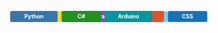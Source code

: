 <svg xmlns="http://www.w3.org/2000/svg" viewBox="0 0 800 320">
  <style>
    .badge {
      font-family: -apple-system, BlinkMacSystemFont, 'Segoe UI', Roboto, Oxygen, Ubuntu, Cantarell, 'Open Sans', 'Helvetica Neue', sans-serif;
      font-weight: bold;
    }
    .badge-group {
      transform: translate(0, 40px);
    }
  </style>
  
  <!-- Mobile Development Group -->
  <g class="badge-group">
    <g transform="translate(20, 0)">
      <rect width="120" height="28" rx="4" fill="#02569B"/>
      <text x="60" y="18" text-anchor="middle" fill="white" class="badge">Flutter</text>
    </g>
    <g transform="translate(150, 0)">
      <rect width="120" height="28" rx="4" fill="#7F52FF"/>
      <text x="60" y="18" text-anchor="middle" fill="white" class="badge">Kotlin</text>
    </g>
    <g transform="translate(280, 0)">
      <rect width="140" height="28" rx="4" fill="#61DAFB"/>
      <text x="70" y="18" text-anchor="middle" fill="white" class="badge">React Native</text>
    </g>
  </g>

  <!-- Web Development Group -->
  <g class="badge-group" transform="translate(0, 40)">
    <g transform="translate(20, 0)">
      <rect width="120" height="28" rx="4" fill="#FF2D20"/>
      <text x="60" y="18" text-anchor="middle" fill="white" class="badge">Laravel</text>
    </g>
    <g transform="translate(150, 0)">
      <rect width="100" height="28" rx="4" fill="#777BB4"/>
      <text x="50" y="18" text-anchor="middle" fill="white" class="badge">PHP</text>
    </g>
    <g transform="translate(260, 0)">
      <rect width="120" height="28" rx="4" fill="#4479A1"/>
      <text x="60" y="18" text-anchor="middle" fill="white" class="badge">MySQL</text>
    </g>
  </g>

  <!-- Frontend Group -->
  <g class="badge-group" transform="translate(0, 80)">
    <g transform="translate(20, 0)">
      <rect width="140" height="28" rx="4" fill="#F7DF1E"/>
      <text x="70" y="18" text-anchor="middle" fill="black" class="badge">JavaScript</text>
    </g>
    <g transform="translate(170, 0)">
      <rect width="130" height="28" rx="4" fill="#7952B3"/>
      <text x="65" y="18" text-anchor="middle" fill="white" class="badge">Bootstrap</text>
    </g>
    <g transform="translate(310, 0)">
      <rect width="100" height="28" rx="4" fill="#E34F26"/>
      <text x="50" y="18" text-anchor="middle" fill="white" class="badge">HTML</text>
    </g>
    <g transform="translate(420, 0)">
      <rect width="100" height="28" rx="4" fill="#1572B6"/>
      <text x="50" y="18" text-anchor="middle" fill="white" class="badge">CSS</text>
    </g>
  </g>

  <!-- Other Skills Group -->
  <g class="badge-group" transform="translate(0, 120)">
    <g transform="translate(20, 0)">
      <rect width="120" height="28" rx="4" fill="#3776AB"/>
      <text x="60" y="18" text-anchor="middle" fill="white" class="badge">Python</text>
    </g>
    <g transform="translate(150, 0)">
      <rect width="100" height="28" rx="4" fill="#239120"/>
      <text x="50" y="18" text-anchor="middle" fill="white" class="badge">C#</text>
    </g>
    <g transform="translate(260, 0)">
      <rect width="120" height="28" rx="4" fill="#00979D"/>
      <text x="60" y="18" text-anchor="middle" fill="white" class="badge">Arduino</text>
    </g>
  </g>
</svg>
